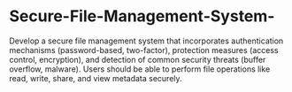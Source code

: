 # Secure-File-Management-System-
Develop a secure file management system that incorporates authentication mechanisms (password-based, two-factor), protection measures (access control,  encryption), and detection of common security threats (buffer overflow, malware). Users  should be able to perform file operations like read, write, share, and view metadata  securely.
